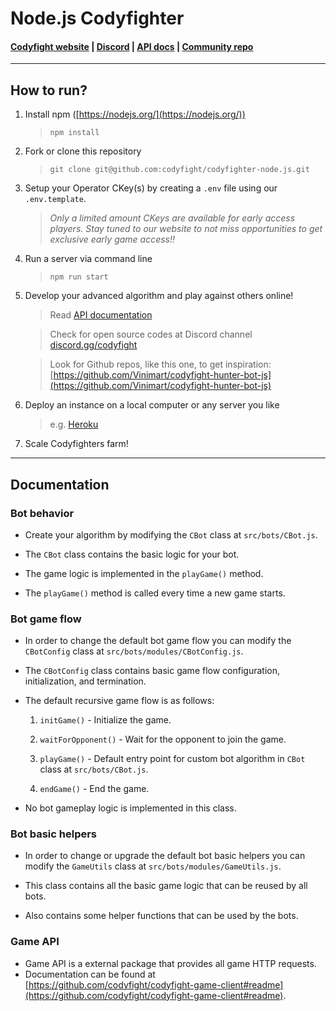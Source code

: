 # Node.js Codyfighter

#### [Codyfight website](https://codyfight.com) | [Discord](discord.gg/codyfight) | [API docs](https://codyfight.com/api-doc) | [Community repo](https://github.com/Vinimart/codyfight-hunter-bot-js)

---

## How to run?

1. Install npm ([https://nodejs.org/](https://nodejs.org/))

   > `npm install`

2. Fork or clone this repository

   > `git clone git@github.com:codyfight/codyfighter-node.js.git`

3. Setup your Operator CKey(s) by creating a `.env` file using our `.env.template`.

   > _Only a limited amount CKeys are available for early access players. Stay tuned to our website to not miss opportunities to get exclusive early game access!!_

4. Run a server via command line

   > `npm run start`

5. Develop your advanced algorithm and play against others online!

   > Read [API documentation](https://codyfight.com/api-doc)

   > Check for open source codes at Discord channel [discord.gg/codyfight](discord.gg/codyfight)
   
   > Look for Github repos, like this one, to get inspiration: [https://github.com/Vinimart/codyfight-hunter-bot-js](https://github.com/Vinimart/codyfight-hunter-bot-js)

6. Deploy an instance on a local computer or any server you like

   > e.g. [Heroku](https://www.heroku.com/)

7. Scale Codyfighters farm!

---

## Documentation

### Bot behavior

- Create your algorithm by modifying the `CBot` class at `src/bots/CBot.js`.

- The `CBot` class contains the basic logic for your bot.

- The game logic is implemented in the `playGame()` method.

- The `playGame()` method is called every time a new game starts.

### Bot game flow

- In order to change the default bot game flow you can modify the `CBotConfig` class at `src/bots/modules/CBotConfig.js`.

- The `CBotConfig` class contains basic game flow configuration, initialization, and termination.

- The default recursive game flow is as follows:

  1. `initGame()` - Initialize the game.

  2. `waitForOpponent()` - Wait for the opponent to join the game.

  3. `playGame()` - Default entry point for custom bot algorithm in `CBot` class at `src/bots/CBot.js`.

  4. `endGame()` - End the game.

- No bot gameplay logic is implemented in this class.

### Bot basic helpers

- In order to change or upgrade the default bot basic helpers you can modify the `GameUtils` class at `src/bots/modules/GameUtils.js`.

- This class contains all the basic game logic that can be reused by all bots.

- Also contains some helper functions that can be used by the bots.

### Game API

- Game API is a external package that provides all game HTTP requests.
- Documentation can be found at [https://github.com/codyfight/codyfight-game-client#readme](https://github.com/codyfight/codyfight-game-client#readme).
